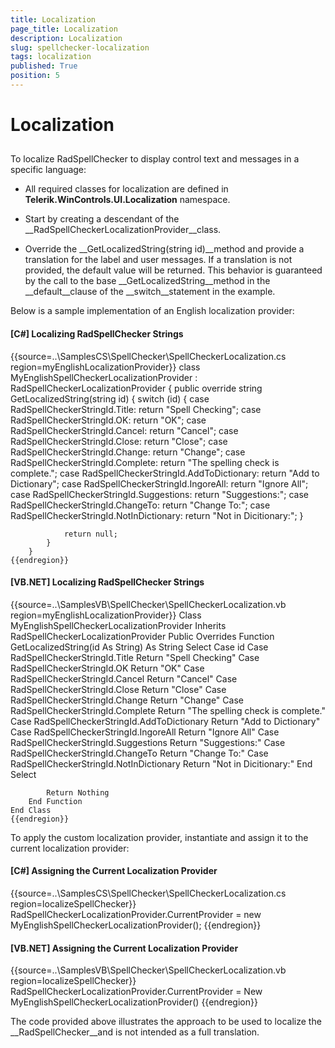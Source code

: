 ```yaml
---
title: Localization
page_title: Localization
description: Localization
slug: spellchecker-localization
tags: localization
published: True
position: 5
---
```


# Localization



## 

To localize RadSpellChecker to display control text and messages in a specific language:

* All required classes for localization are defined in __Telerik.WinControls.UI.Localization__ namespace.

* Start by creating a descendant of the __RadSpellCheckerLocalizationProvider__class. 

* Override the __GetLocalizedString(string id)__method and provide a translation for the label and user messages. If a translation is not provided, the default value will be returned. This behavior is guaranteed by the call to the base __GetLocalizedString__method in the __default__clause of the __switch__statement in the example. 

Below is a sample implementation of an English localization provider:

#### __[C#] Localizing RadSpellChecker Strings__

{{source=..\SamplesCS\SpellChecker\SpellCheckerLocalization.cs region=myEnglishLocalizationProvider}}
	    class MyEnglishSpellCheckerLocalizationProvider : RadSpellCheckerLocalizationProvider
	    {
	        public override string GetLocalizedString(string id)
	        {
	            switch (id)
	            {
	                case RadSpellCheckerStringId.Title:
	                    return "Spell Checking";
	                case RadSpellCheckerStringId.OK:
	                    return "OK";
	                case RadSpellCheckerStringId.Cancel:
	                    return "Cancel";
	                case RadSpellCheckerStringId.Close:
	                    return "Close";
	                case RadSpellCheckerStringId.Change:
	                    return "Change";
	                case RadSpellCheckerStringId.Complete:
	                    return "The spelling check is complete.";
	                case RadSpellCheckerStringId.AddToDictionary:
	                    return "Add to Dictionary";
	                case RadSpellCheckerStringId.IngoreAll:
	                    return "Ignore All";
	                case RadSpellCheckerStringId.Suggestions:
	                    return "Suggestions:";
	                case RadSpellCheckerStringId.ChangeTo:
	                    return "Change To:";
	                case RadSpellCheckerStringId.NotInDictionary:
	                    return "Not in Dicitionary:";
	            }
	
	            return null;
	        }
	    } 
	{{endregion}}



#### __[VB.NET] Localizing RadSpellChecker Strings__

{{source=..\SamplesVB\SpellChecker\SpellCheckerLocalization.vb region=myEnglishLocalizationProvider}}
	Class MyEnglishSpellCheckerLocalizationProvider
	    Inherits RadSpellCheckerLocalizationProvider
	    Public Overrides Function GetLocalizedString(id As String) As String
	        Select Case id
	            Case RadSpellCheckerStringId.Title
	                Return "Spell Checking"
	            Case RadSpellCheckerStringId.OK
	                Return "OK"
	            Case RadSpellCheckerStringId.Cancel
	                Return "Cancel"
	            Case RadSpellCheckerStringId.Close
	                Return "Close"
	            Case RadSpellCheckerStringId.Change
	                Return "Change"
	            Case RadSpellCheckerStringId.Complete
	                Return "The spelling check is complete."
	            Case RadSpellCheckerStringId.AddToDictionary
	                Return "Add to Dictionary"
	            Case RadSpellCheckerStringId.IngoreAll
	                Return "Ignore All"
	            Case RadSpellCheckerStringId.Suggestions
	                Return "Suggestions:"
	            Case RadSpellCheckerStringId.ChangeTo
	                Return "Change To:"
	            Case RadSpellCheckerStringId.NotInDictionary
	                Return "Not in Dicitionary:"
	        End Select
	
	        Return Nothing
	    End Function
	End Class
	{{endregion}}



To apply the custom localization provider, instantiate and assign it to the current localization provider: 

#### __[C#] Assigning the Current Localization Provider__

{{source=..\SamplesCS\SpellChecker\SpellCheckerLocalization.cs region=localizeSpellChecker}}
	            RadSpellCheckerLocalizationProvider.CurrentProvider = new MyEnglishSpellCheckerLocalizationProvider();
	{{endregion}}



#### __[VB.NET] Assigning the Current Localization Provider__

{{source=..\SamplesVB\SpellChecker\SpellCheckerLocalization.vb region=localizeSpellChecker}}
	        RadSpellCheckerLocalizationProvider.CurrentProvider = New MyEnglishSpellCheckerLocalizationProvider()
	{{endregion}}



The code provided above illustrates the approach to be used to localize the __RadSpellChecker__and is not intended as a full translation.
